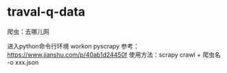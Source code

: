 # traval-q-data
爬虫：去哪儿网

进入python命令行环境 workon pyscrapy 参考：https://www.jianshu.com/p/40ab1d24450f
使用方法：scrapy crawl + 爬虫名 -o xxx.json
